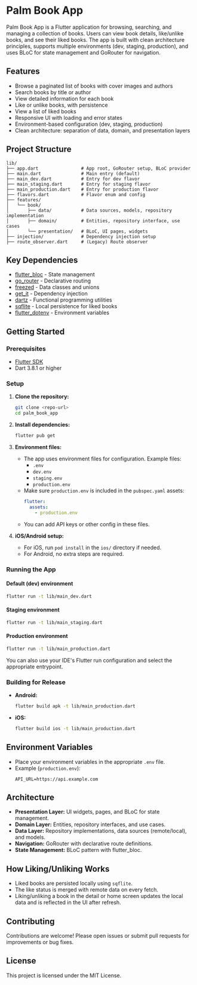 # Palm Book App

Palm Book App is a Flutter application for browsing, searching, and managing a collection of books. Users can view book details, like/unlike books, and see their liked books. The app is built with clean architecture principles, supports multiple environments (dev, staging, production), and uses BLoC for state management and GoRouter for navigation.

## Features

- Browse a paginated list of books with cover images and authors
- Search books by title or author
- View detailed information for each book
- Like or unlike books, with persistence
- View a list of liked books
- Responsive UI with loading and error states
- Environment-based configuration (dev, staging, production)
- Clean architecture: separation of data, domain, and presentation layers

## Project Structure

```
lib/
├── app.dart                # App root, GoRouter setup, BLoC provider
├── main.dart               # Main entry (default)
├── main_dev.dart           # Entry for dev flavor
├── main_staging.dart       # Entry for staging flavor
├── main_production.dart    # Entry for production flavor
├── flavors.dart            # Flavor enum and config
├── features/
│   └── book/
│       ├── data/           # Data sources, models, repository implementation
│       ├── domain/         # Entities, repository interface, use cases
│       └── presentation/   # BLoC, UI pages, widgets
├── injection/              # Dependency injection setup
├── route_observer.dart     # (Legacy) Route observer
```

## Key Dependencies

- [flutter_bloc](https://pub.dev/packages/flutter_bloc) - State management
- [go_router](https://pub.dev/packages/go_router) - Declarative routing
- [freezed](https://pub.dev/packages/freezed) - Data classes and unions
- [get_it](https://pub.dev/packages/get_it) - Dependency injection
- [dartz](https://pub.dev/packages/dartz) - Functional programming utilities
- [sqflite](https://pub.dev/packages/sqflite) - Local persistence for liked books
- [flutter_dotenv](https://pub.dev/packages/flutter_dotenv) - Environment variables

## Getting Started

### Prerequisites

- [Flutter SDK](https://flutter.dev/docs/get-started/install)
- Dart 3.8.1 or higher

### Setup

1. **Clone the repository:**
   ```sh
   git clone <repo-url>
   cd palm_book_app
   ```

2. **Install dependencies:**
   ```sh
   flutter pub get
   ```

3. **Environment files:**
   - The app uses environment files for configuration. Example files:
     - `.env`
     - `dev.env`
     - `staging.env`
     - `production.env`
   - Make sure `production.env` is included in the `pubspec.yaml` assets:
     ```yaml
     flutter:
       assets:
         - production.env
     ```
   - You can add API keys or other config in these files.

4. **iOS/Android setup:**
   - For iOS, run `pod install` in the `ios/` directory if needed.
   - For Android, no extra steps are required.

### Running the App

#### Default (dev) environment

```sh
flutter run -t lib/main_dev.dart
```

#### Staging environment

```sh
flutter run -t lib/main_staging.dart
```

#### Production environment

```sh
flutter run -t lib/main_production.dart
```

You can also use your IDE's Flutter run configuration and select the appropriate entrypoint.

### Building for Release

- **Android:**
  ```sh
  flutter build apk -t lib/main_production.dart
  ```
- **iOS:**
  ```sh
  flutter build ios -t lib/main_production.dart
  ```

## Environment Variables

- Place your environment variables in the appropriate `.env` file.
- Example (`production.env`):
  ```
  API_URL=https://api.example.com
  ```

## Architecture

- **Presentation Layer:** UI widgets, pages, and BLoC for state management.
- **Domain Layer:** Entities, repository interfaces, and use cases.
- **Data Layer:** Repository implementations, data sources (remote/local), and models.
- **Navigation:** GoRouter with declarative route definitions.
- **State Management:** BLoC pattern with flutter_bloc.

## How Liking/Unliking Works

- Liked books are persisted locally using `sqflite`.
- The like status is merged with remote data on every fetch.
- Liking/unliking a book in the detail or home screen updates the local data and is reflected in the UI after refresh.

## Contributing

Contributions are welcome! Please open issues or submit pull requests for improvements or bug fixes.

## License

This project is licensed under the MIT License.
